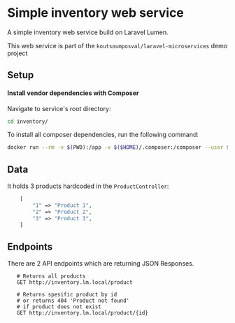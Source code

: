 # Simple inventory web service

A simple inventory web service build on Laravel Lumen.

This web service is part of the `koutsoumposval/laravel-microservices` demo project

Setup
-----------
#### Install vendor dependencies with Composer
Navigate to service's root directory:
```bash
cd inventory/
```

To install all composer dependencies, run the following command:
```bash
docker run --rm -v $(PWD):/app -v $($HOME)/.composer:/composer --user $(id -u):$(id -g) composer install --optimize-autoloader --no-interaction --no-progress --no-scripts
```


Data
-----------
It holds 3 products hardcoded in the `ProductController`:
```php
    [
        "1" => "Product 1",
        "2" => "Product 2",
        "3" => "Product 3",
    ]
```

Endpoints
-----------
There are 2 API endpoints which are returning JSON Responses.

```
   # Returns all products
   GET http://inventory.lm.local/product 
   
   # Returns spesific product by id
   # or returns 404 'Product not found'
   # if product does not exist
   GET http://inventory.lm.local/product/{id}
```